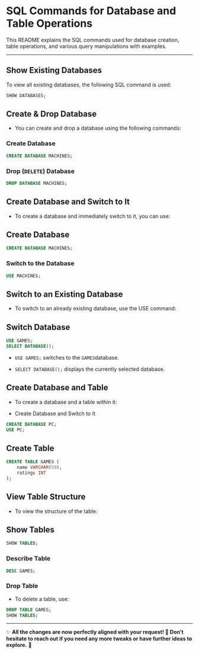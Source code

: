 # SQL Commands for Database and Table Operations

This README explains the SQL commands used for database creation, table operations, and various query manipulations with examples.

---

## Show Existing Databases

To view all existing databases, the following SQL command is used:

```sql
SHOW DATABASES;
```

## Create & Drop Database

- You can create and drop a database using the following commands:

### Create Database

```sql
CREATE DATABASE MACHINES;
```

### Drop (`DELETE`) Database

```sql
DROP DATABASE MACHINES;
```

## Create Database and Switch to It

- To create a database and immediately switch to it, you can use:

## Create Database
```sql
CREATE DATABASE MACHINES;
```

### Switch to the Database
```sql
USE MACHINES;
```
## Switch to an Existing Database
- To switch to an already existing database, use the USE command:

## Switch Database
```sql
USE GAMES;
SELECT DATABASE();
```
- `USE GAMES;` switches to the `GAMES`database.

- `SELECT DATABASE();` displays the currently selected database.

## Create Database and Table
- To create a database and a table within it:

- Create Database and Switch to It

```sql 
CREATE DATABASE PC;
USE PC;
```
## Create Table
```sql
CREATE TABLE GAMES (
    name VARCHAR(50),
    ratings INT
);
```
## View Table Structure
- To view the structure of the table:

## Show Tables
```sql
SHOW TABLES;
```
### Describe Table
```sql
DESC GAMES;
```
### Drop Table
- To delete a table, use:
```sql
DROP TABLE GAMES;
SHOW TABLES;
```
---

 ✨ **All the changes are now perfectly aligned with your request! 🌟 Don’t hesitate to reach out if you need any more tweaks or have further ideas to explore.** 🚀

